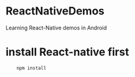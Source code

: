 # ReactNativeDemos
Learning React-Native demos in Android

# install React-native first

```shell
    npm install
```

